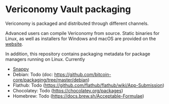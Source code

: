 Vericonomy Vault packaging
=======

Vericonomy is packaged and distributed through different channels.

Advanced users can compile Vericonomy from source. Static binaries for Linux, as well as installers for Windows and macOS are
provided on the [website](https://vericoin.info/).

In addition, this repository contains packaging metadata for package managers running on Linux. Currently

* [Snappy](/snap)
* Debian: Todo (doc: https://github.com/bitcoin-core/packaging/tree/master/debian)
* Flathub: Todo (https://github.com/flathub/flathub/wiki/App-Submission)
* Chocolatey: Todo (https://chocolatey.org/packages)
* Homebrew: Todo (https://docs.brew.sh/Acceptable-Formulae)